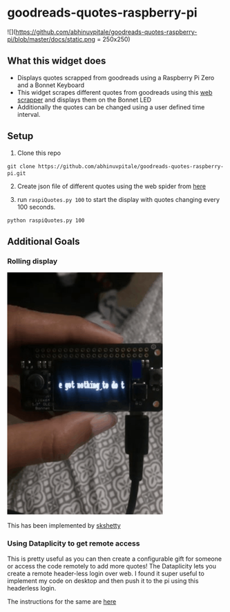 # goodreads-quotes-raspberry-pi

![](https://github.com/abhinuvpitale/goodreads-quotes-raspberry-pi/blob/master/docs/static.png = 250x250)

## What this widget does
* Displays quotes scrapped from goodreads using a Raspberry Pi Zero and a Bonnet Keyboard
* This widget scrapes different quotes from goodreads using this [web scrapper](https://github.com/abhinuvpitale/Spiders) and displays them on the Bonnet LED
* Additionally the quotes can be changed using a user defined time interval.

## Setup

1. Clone this repo
```
git clone https://github.com/abhinuvpitale/goodreads-quotes-raspberry-pi.git
```
2. Create json file of different quotes using the web spider from [here](https://github.com/abhinuvpitale/Spiders)

3. run `raspiQuotes.py 100` to start the display with quotes changing every 100 seconds.
```
python raspiQuotes.py 100
```

## Additional Goals

### Rolling display

![](https://github.com/abhinuvpitale/goodreads-quotes-raspberry-pi/blob/master/docs/dynamic.gif)

This has been implemented by [skshetty](https://github.com/skshetty)


### Using Dataplicity to get remote access

This is pretty useful as you can then create a configurable gift for someone or access the code remotely to add more quotes!
The Dataplicity lets you create a remote header-less login over web. I found it super useful to implement my code on desktop and then push it to the pi using this headerless login.

The instructions for the same are [here](https://dataplicity.com)


